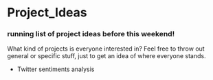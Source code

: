 # Project_Ideas
### running list of project ideas before this weekend!

What kind of projects is everyone interested in? Feel free to throw out general or specific stuff, just to get an idea of where everyone stands.

- Twitter sentiments analysis
